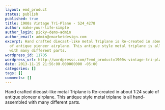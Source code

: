 ```yaml
---
layout: emd_product
status: publish
published: true
title: 1900s Vintage Tri-Plane - S24_4278
author: make-your-life-simple
author_login: picky-demo-admin
author_email: admin@emarketdesign.com
excerpt: Hand crafted diecast-like metal Triplane is Re-created in about 1:24 scale
  of antique pioneer airplane. This antique style metal triplane is all hand-assembled
  with many different parts.
wordpress_id: 11705
wordpress_url: http://wordpressc.com/?emd_product=1900s-vintage-tri-plane
date: 2013-11-15 21:56:00.000000000 -05:00
categories: []
tags: []
comments: []
---
```

Hand crafted diecast-like metal Triplane is Re-created in about 1:24 scale of antique pioneer airplane. This antique style metal triplane is all hand-assembled with many different parts.
